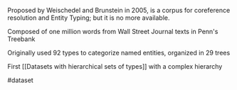 Proposed by Weischedel and Brunstein in 2005, is a corpus for coreference resolution and Entity Typing; but it is no more available.

Composed of one million words from Wall Street Journal texts in Penn's Treebank

Originally used 92 types to categorize named entities, organized in 29 trees

First [[Datasets with hierarchical sets of types]] with a complex hierarchy

#dataset